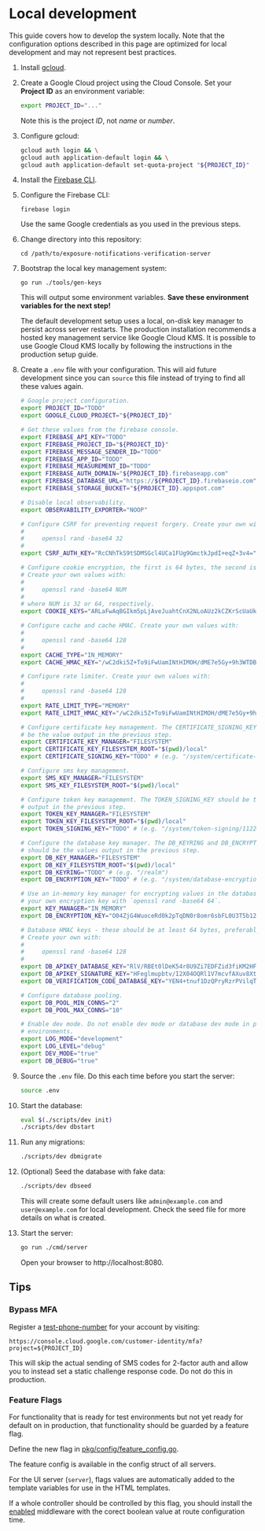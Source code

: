 # Local development

This guide covers how to develop the system locally. Note that the configuration
options described in this page are optimized for local development and may not
represent best practices.

1.  Install [gcloud](https://cloud.google.com/sdk).

1.  Create a Google Cloud project using the Cloud Console. Set your **Project
    ID** as an environment variable:

    ```sh
    export PROJECT_ID="..."
    ```

    Note this is the project _ID_, not _name_ or _number_.

1.  Configure gcloud:

    ```sh
    gcloud auth login && \
    gcloud auth application-default login && \
    gcloud auth application-default set-quota-project "${PROJECT_ID}"
    ```

1.  Install the [Firebase CLI](https://firebase.google.com/docs/cli).

1.  Configure the Firebase CLI:

    ```text
    firebase login
    ```

    Use the same Google credentials as you used in the previous steps.

1.  Change directory into this repository:

    ```text
    cd /path/to/exposure-notifications-verification-server
    ```

1.  Bootstrap the local key management system:

    ```text
    go run ./tools/gen-keys
    ```

    This will output some environment variables. **Save these environment
    variables for the next step!**

    The default development setup uses a local, on-disk key manager to persist
    across server restarts. The production installation recommends a hosted key
    management service like Google Cloud KMS. It is possible to use Google Cloud
    KMS locally by following the instructions in the production setup guide.

1.  Create a `.env` file with your configuration. This will aid future
    development since you can `source` this file instead of trying to find all
    these values again.

    ```sh
    # Google project configuration.
    export PROJECT_ID="TODO"
    export GOOGLE_CLOUD_PROJECT="${PROJECT_ID}"

    # Get these values from the firebase console.
    export FIREBASE_API_KEY="TODO"
    export FIREBASE_PROJECT_ID="${PROJECT_ID}"
    export FIREBASE_MESSAGE_SENDER_ID="TODO"
    export FIREBASE_APP_ID="TODO"
    export FIREBASE_MEASUREMENT_ID="TODO"
    export FIREBASE_AUTH_DOMAIN="${PROJECT_ID}.firebaseapp.com"
    export FIREBASE_DATABASE_URL="https://${PROJECT_ID}.firebaseio.com"
    export FIREBASE_STORAGE_BUCKET="${PROJECT_ID}.appspot.com"

    # Disable local observability.
    export OBSERVABILITY_EXPORTER="NOOP"

    # Configure CSRF for preventing request forgery. Create your own with:
    #
    #     openssl rand -base64 32
    #
    export CSRF_AUTH_KEY="RcCNhTkS9tSDMSGcl4UCa1FUg9GmctkJpdI+eqZ+3v4="

    # Configure cookie encryption, the first is 64 bytes, the second is 32.
    # Create your own values with:
    #
    #     openssl rand -base64 NUM
    #
    # where NUM is 32 or 64, respectively.
    export COOKIE_KEYS="ARLaFwAqBGIkm5pLjAveJuahtCnX2NLoAUz2kCZKrScUaUkEaxHSvJLVYb5yAPCc441Cho5n5yp8jdEmy6hyig==,RLjcRZeqc07s6dh3OK4CM1POjHDZHC+usNU1w/XNTjM="

    # Configure cache and cache HMAC. Create your own values with:
    #
    #     openssl rand -base64 128
    #
    export CACHE_TYPE="IN_MEMORY"
    export CACHE_HMAC_KEY="/wC2dki5Z+To9iFwUamINtHIMOH/dME7e5Gy+9h3WTDBhqeeSYkqduZRjcZWwG3kPMdiWAdBxxop5wB+BHTBnSlfVVmy8qKVNv+Wf5ywgxV7SbB8bjNQBHSpn7aC5RxR6nkEsZ2w2fUhTJwD9q+MDo6TQvf+8OXEPrV1SXWNHrs="

    # Configure rate limiter. Create your own values with:
    #
    #     openssl rand -base64 128
    #
    export RATE_LIMIT_TYPE="MEMORY"
    export RATE_LIMIT_HMAC_KEY="/wC2dki5Z+To9iFwUamINtHIMOH/dME7e5Gy+9h3WTDBhqeeSYkqduZRjcZWwG3kPMdiWAdBxxop5wB+BHTBnSlfVVmy8qKVNv+Wf5ywgxV7SbB8bjNQBHSpn7aC5RxR6nkEsZ2w2fUhTJwD9q+MDo6TQvf+8OXEPrV1SXWNHrs="

    # Configure certificate key management. The CERTIFICATE_SIGNING_KEY should
    # be the value output in the previous step.
    export CERTIFICATE_KEY_MANAGER="FILESYSTEM"
    export CERTIFICATE_KEY_FILESYSTEM_ROOT="$(pwd)/local"
    export CERTIFICATE_SIGNING_KEY="TODO" # (e.g. "/system/certificate-signing/1122334455")

    # Configure sms key management.
    export SMS_KEY_MANAGER="FILESYSTEM"
    export SMS_KEY_FILESYSTEM_ROOT="$(pwd)/local"

    # Configure token key management. The TOKEN_SIGNING_KEY should be the value
    # output in the previous step.
    export TOKEN_KEY_MANAGER="FILESYSTEM"
    export TOKEN_KEY_FILESYSTEM_ROOT="$(pwd)/local"
    export TOKEN_SIGNING_KEY="TODO" # (e.g. "/system/token-signing/1122334455")

    # Configure the database key manager. The DB_KEYRING and DB_ENCRYPTION_KEY
    # should be the values output in the previous step.
    export DB_KEY_MANAGER="FILESYSTEM"
    export DB_KEY_FILESYSTEM_ROOT="$(pwd)/local"
    export DB_KEYRING="TODO" # (e.g. "/realm")
    export DB_ENCRYPTION_KEY="TODO" # (e.g. "/system/database-encryption")

    # Use an in-memory key manager for encrypting values in the database. Create
    # your own encryption key with `openssl rand -base64 64`.
    export KEY_MANAGER="IN_MEMORY"
    export DB_ENCRYPTION_KEY="O04ZjG4WuoceRd0k2pTqDN0r8omr6sbFL0U3T5b12Lo="

    # Database HMAC keys - these should be at least 64 bytes, preferably 128.
    # Create your own with:
    #
    #     openssl rand -base64 128
    #
    export DB_APIKEY_DATABASE_KEY="RlV/RBEt0lDeK54r8U9Zi7EDFZid3fiKM2HFgjR9sZGMb+duuQomjGdNKYnzrNyKgeTBcc1V4qVs6fBrN6IFTLbgkp/u52MGhSooAQI4EuZ6JFuyxQBeu54Ia3mihF111BMcCWpHDg2MAh8k8f669plEQaqoQFg3GThP/Lx1OY0="
    export DB_APIKEY_SIGNATURE_KEY="HFeglmupbtv/I2X04OQRl1V7mcvfAXuv8XtmIFYV6aYsPuwQVFtXDlfFrjouYT2Z6kYln7B90RcutHJNjpPDRkyBQ28HtWmid3dr0tpJ1KiiK5NGG7JS9mU8fCvEYklw5RV+1f8qN13nWzHpW8/RQw9rR/vQGy90yL5/aydBuVA="
    export DB_VERIFICATION_CODE_DATABASE_KEY="YEN4+tnuf1DzQPryRzrPVilqT0Q2TO8IIg3C8prvXWGAaoABOWACl79hS40OneuaU8GsQHwhJ13wM2A5ooyOq+uqxCjrqVJZZXPU5xzl/6USEYAp4z2b0ZYrfkx2SRk1o9HfFi1RMqpaBf1TRIbsNOK9hNRG3nS2It49y6mR1ho="

    # Configure database pooling.
    export DB_POOL_MIN_CONNS="2"
    export DB_POOL_MAX_CONNS="10"

    # Enable dev mode. Do not enable dev mode or database dev mode in production
    # environments.
    export LOG_MODE="development"
    export LOG_LEVEL="debug"
    export DEV_MODE="true"
    export DB_DEBUG="true"
    ```

1.  Source the `.env` file. Do this each time before you start the server:

    ```sh
    source .env
    ```

1.  Start the database:

    ```sh
    eval $(./scripts/dev init)
    ./scripts/dev dbstart
    ```

1.  Run any migrations:

    ```sh
    ./scripts/dev dbmigrate
    ```

1.  (Optional) Seed the database with fake data:

    ```sh
    ./scripts/dev dbseed
    ```

    This will create some default users like `admin@example.com` and
    `user@example.com` for local development. Check the seed file for more
    details on what is created.

1.  Start the server:

    ```sh
    go run ./cmd/server
    ```

    Open your browser to http://localhost:8080.


## Tips

### Bypass MFA

Register a
[test-phone-number](https://cloud.google.com/identity-platform/docs/test-phone-numbers)
for your account by visiting:

    https://console.cloud.google.com/customer-identity/mfa?project=${PROJECT_ID}

This will skip the actual sending of SMS codes for 2-factor auth and allow you
to instead set a static challenge response code. Do not do this in production.

### Feature Flags

For functionality that is ready for test environments but not yet ready for default
on in production, that functionality should be guarded by a feature flag.

Define the new flag in [pkg/config/feature_config.go](https://github.com/google/exposure-notifications-verification-server/blob/main/pkg/config/feature_config.go).

The feature config is available in the config struct of all servers.

For the UI server (`server`), flags values are automatically added to the
template variables for use in the HTML templates.

If a whole controller should be controlled by this flag, you should install the
[enabled](https://github.com/google/exposure-notifications-verification-server/blob/main/pkg/controller/middleware/enabled.go)
middleware with the corect boolean value at route configuration time.
